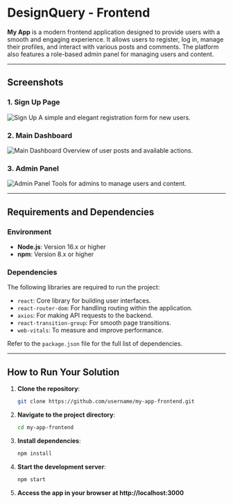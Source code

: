 # DesignQuery - Frontend

**My App** is a modern frontend application designed to provide users with a smooth and engaging experience. It allows users to register, log in, manage their profiles, and interact with various posts and comments. The platform also features a role-based admin panel for managing users and content.

---

## Screenshots

### 1. **Sign Up Page**
![Sign Up](./docs/screenshots/signup.png)
A simple and elegant registration form for new users.

### 2. **Main Dashboard**
![Main Dashboard](./docs/screenshots/dashboard.png)
Overview of user posts and available actions.

### 3. **Admin Panel**
![Admin Panel](./docs/screenshots/admin_panel.png)
Tools for admins to manage users and content.

---

## Requirements and Dependencies

### **Environment**
- **Node.js**: Version 16.x or higher
- **npm**: Version 8.x or higher

### **Dependencies**
The following libraries are required to run the project:

- `react`: Core library for building user interfaces.
- `react-router-dom`: For handling routing within the application.
- `axios`: For making API requests to the backend.
- `react-transition-group`: For smooth page transitions.
- `web-vitals`: To measure and improve performance.

Refer to the `package.json` file for the full list of dependencies.

---

## How to Run Your Solution

1. **Clone the repository**:
   ```bash
   git clone https://github.com/username/my-app-frontend.git

2. **Navigate to the project directory**:
   ```bash
   cd my-app-frontend

3. **Install dependencies**:
   ```bash
   npm install

4. **Start the development server**:

   ```bash
   npm start

5. **Access the app in your browser at http://localhost:3000**
